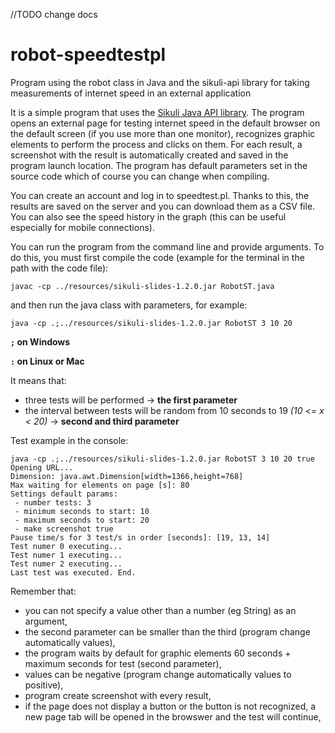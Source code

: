 //TODO change docs
# robot-speedtestpl
Program using the robot class in Java and the sikuli-api library for taking measurements of internet speed in an external application

It is a simple program that uses the [Sikuli Java API library](https://code.google.com/archive/p/sikuli-api/). The program opens an external page for testing internet speed in the default browser on the default screen (if you use more than one monitor), recognizes graphic elements to perform the process and clicks on them. For each result, a screenshot with the result is automatically created and saved in the program launch location. The program has default parameters set in the source code which of course you can change when compiling.

You can create an account and log in to speedtest.pl. Thanks to this, the results are saved on the server and you can download them as a CSV file. You can also see the speed history in the graph (this can be useful especially for mobile connections).

You can run the program from the command line and provide arguments. To do this, you must first compile the code (example for the terminal in the path with the code file):

`javac -cp ../resources/sikuli-slides-1.2.0.jar RobotST.java`

and then run the java class with parameters, for example:

`java -cp .;../resources/sikuli-slides-1.2.0.jar RobotST 3 10 20`

**`;` on Windows**

**`:` on Linux or Mac**

It means that:
- three tests will be performed -> **the first parameter**
- the interval between tests will be random from 10 seconds to 19 *(10 <= x < 20)* -> **second and third parameter**

Test example in the console:
```
java -cp .;../resources/sikuli-slides-1.2.0.jar RobotST 3 10 20 true
Opening URL...
Dimension: java.awt.Dimension[width=1366,height=768]
Max waiting for elements on page [s]: 80
Settings default params:
 - number tests: 3
 - minimum seconds to start: 10
 - maximum seconds to start: 20
 - make screenshot true
Pause time/s for 3 test/s in order [seconds]: [19, 13, 14]
Test numer 0 executing...
Test numer 1 executing...
Test numer 2 executing...
Last test was executed. End.
```

Remember that:
- you can not specify a value other than a number (eg String) as an argument,
- the second parameter can be smaller than the third (program change automatically values),
- the program waits by default for graphic elements 60 seconds + maximum seconds for test (second parameter),
- values can be negative (program change automatically values to positive),
- program create screenshot with every result,
- if the page does not display a button or the button is not recognized, a new page tab will be opened in the browswer and the test will continue,
